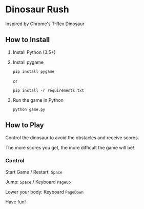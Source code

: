 # Dinosaur Rush

Inspired by Chrome's T-Rex Dinosaur

## How to Install

1. Install Python (3.5+)

2. Install pygame

   ```
   pip install pygame
   ```

   or

   ```
   pip install -r requirements.txt
   ```

3. Run the game in Python

   ```
   python game.py
   ```


## How to Play

Control the dinosaur to avoid the obstacles and receive scores.

The more scores you get, the more difficult the game will be!

### Control

Start Game / Restart: `Space`

Jump: `Space` / Keyboard `PageUp`

Lower your body: Keyboard `PageDown`



Have fun!